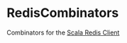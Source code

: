 # RedisCombinators

Combinators for the [Scala Redis Client](https://github.com/debasishg/scala-redis)
